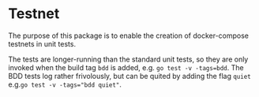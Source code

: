 # Testnet

The purpose of this package is to enable the creation of docker-compose testnets in unit tests.

The tests are longer-running than the standard unit tests, so they are only invoked when the 
build tag `bdd` is added, e.g. `go test -v -tags=bdd`. The BDD tests log rather frivolously, but 
can be quited by adding the flag `quiet` e.g.`go test -v -tags="bdd quiet"`.   